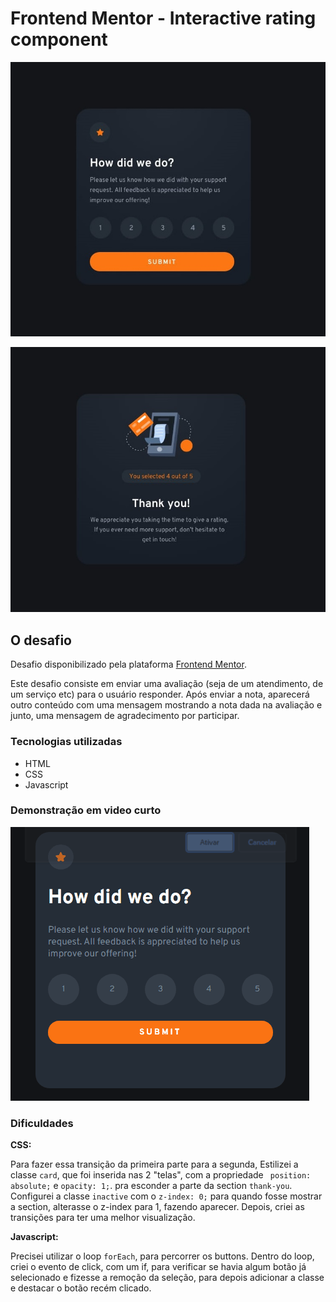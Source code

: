 # Frontend Mentor - Interactive rating component

![Projeto parte 1 pronto](./src/design/desktop-design.jpg)

![Projeto parte 2 pronto](./src/design/desktop-thank-you-state.jpg)


## O desafio

Desafio disponibilizado pela plataforma [Frontend Mentor](https://www.frontendmentor.io/challenges).

Este desafio consiste em enviar uma avaliação (seja de um atendimento, de um serviço etc) para o usuário responder. Após enviar a nota, aparecerá outro conteúdo com uma mensagem mostrando a nota dada na avaliação e junto, uma mensagem de agradecimento por participar.


### Tecnologias utilizadas
- HTML
- CSS
- Javascript

### Demonstração em video curto

![demonstrando o projeto](./src/images/demonstracao-projeto-interactive-rating.gif)

### Dificuldades

**CSS:**

Para fazer essa transição da primeira parte para a segunda, Estilizei a classe `card`, que foi inserida nas 2 "telas", com a propriedade ` position: absolute;` e `opacity: 1;`. pra esconder a parte da section `thank-you`. Configurei a classe `inactive` com o `z-index: 0;` para quando fosse mostrar a section,  alterasse o z-index para 1, fazendo aparecer. Depois, criei as transições para ter uma melhor visualização. 

**Javascript:**

Precisei utilizar o loop `forEach`, para percorrer os buttons. Dentro do loop, criei o evento de click, com um if, para verificar se havia algum botão já selecionado e fizesse a remoção da seleção, para depois adicionar a classe e destacar o botão recém clicado.
